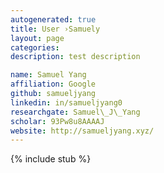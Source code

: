 ```yaml
---
autogenerated: true
title: User ›Samuely
layout: page
categories: 
description: test description

name: Samuel Yang
affiliation: Google
github: samueljyang
linkedin: in/samueljyang0
researchgate: Samuel\_J\_Yang
scholar: 93Pw8u8AAAAJ
website: http://samueljyang.xyz/
---
```

{% include stub %}

